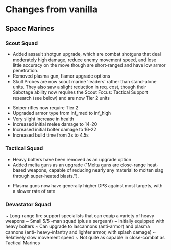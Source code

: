 Changes from vanilla
====================

Space Marines
-------------

### Scout Squad

* Added assault shotgun upgrade, which are combat shotguns that deal moderately high damage, reduce enemy movement speed, and lose little accuracy on the move though are short-ranged and have low armor penetration.
* Removed plasma gun, flamer upgrade options
* Skull Probes are now scout marine 'leaders' rather than stand-alone units. They also saw a slight reduction in req. cost, though their Sabotage ability now requires the Scout Focus: Tactical Support research (see below) and are now Tier 2 units

- Sniper rifles now require Tier 2
- Upgraded armor type from inf_med to inf_high
- Very slight increase in health
- Increased initial melee damage to 14-20
- Increased initial bolter damage to 16-22
- Increased build time from 3s to 4.5s

### Tactical Squad

* Heavy bolters have been removed as an upgrade option
* Added melta guns as an upgrade ("Melta guns are close-range heat-based weapons, capable of reducing nearly any material to molten slag through super-heated blasts.").

- Plasma guns now have generally higher DPS against most targets, with a slower rate of rate

### Devastator Squad

~ Long-range fire support specialists that can equip a variety of heavy weapons
~ Small 5/5 -man squad (plus a sergeant)
~ Initially equipped with heavy bolters
~ Can upgrade to lascannons (anti-armor) and plasma cannons (anti- heavy-infantry and lighter armor, with splash damage)
~ Relatively slow movement speed
~ Not quite as capable in close-combat as Tactical Marines
